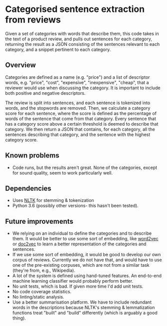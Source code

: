 # Categorised sentence extraction from reviews

Given a set of categories with words that describe them, this code takes in the
text of a product review, and pulls out sentences for each category, returning
the result as a JSON consisting of the sentences relevant to each category, and
a snippet pertinent to each category.

## Overview
Categories are defined as a name (e.g. "price") and a list of descriptor words,
e.g. "price", "cost", "expensive", "inexpensive", "cheap", that a reviewer would
use when discussing the category. It is important to include both positive and
negative descriptors.

The review is split into sentences, and each sentence is tokenized into words,
and the stopwords are removed. Then, we calculate a category score for each
sentence, where the score is defined as the percentage of words of the sentence
that come from that category. Every sentence that has a category score above a
certain threshold is deemed to describe that category. We then return a JSON
that contains, for each category, all the sentences describing that category,
and the sentence with the highest category score. 

## Known problems
- Code runs, but the results aren't great. None of the categories, except for
  sound quality, seem to work particularly well.

## Dependencies
- Uses [NLTK](http://www.nltk.org/) for stemming & tokenization
- Python 3.6 (possibly other versions- this hasn't been tested).

## Future improvements
- We relying on an individual to define the categories and to describe
them. It would be better to use some sort of embedding, like
[word2vec](https://en.wikipedia.org/wiki/Word2vec) or
[doc2vec](https://arxiv.org/abs/1405.4053) to learn a better representation
of the categories and sentences.  
- If we use some sort of embedding, it would be good to develop our own corpus
of reviews. Currently we do not have that, and would have to use one of the
pre-existing corpuses, which are not from a similar task (they're from, e.g.,
Wikipedia).
- A lot of the system is defined using hand-tuned features. An end-to-end
machine learning classifier would probably perform better.
- No unit tests, which is bad. If given more time I'd add unit tests.
- No code coverage statistics.
- No linting/static analysis. 
- Use a better summarisation platform. We have to include redundant words in
the descriptions because NLTK's stemming & lemmatization functions treat
"built" and "build" differently (which is arguably a good thing).

